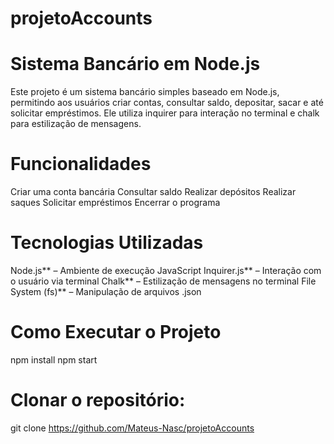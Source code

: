 ﻿# projetoAccounts

# Sistema Bancário em Node.js

Este projeto é um sistema bancário simples baseado em Node.js, permitindo aos usuários criar contas, consultar saldo, depositar, sacar e até solicitar empréstimos. Ele utiliza inquirer para interação no terminal e chalk para estilização de mensagens.

# Funcionalidades

 Criar uma conta bancária
 Consultar saldo
 Realizar depósitos
 Realizar saques
 Solicitar empréstimos
 Encerrar o programa

# Tecnologias Utilizadas

 Node.js** – Ambiente de execução JavaScript
 Inquirer.js** – Interação com o usuário via terminal
 Chalk** – Estilização de mensagens no terminal
 File System (fs)** – Manipulação de arquivos .json

# Como Executar o Projeto
  npm install
  npm start

# Clonar o repositório:
git clone https://github.com/Mateus-Nasc/projetoAccounts
